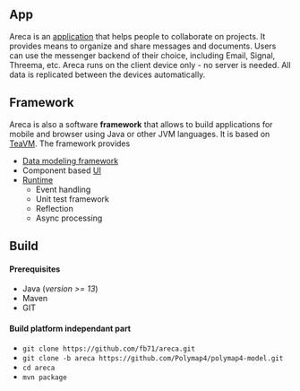 ## App

Areca is an [application](https://github.com/fb71/areca/tree/master/areca.app) that helps people to collaborate on projects. It provides means to organize and share messages and documents. Users can use the messenger backend of their choice, including Email, Signal, Threema, etc. Areca runs on the client device only - no server is needed. All data is replicated between the devices automatically.

## Framework

Areca is also a software **framework** that allows to build applications for mobile and browser using Java or other JVM languages. It is based on [TeaVM](http://teavm.org/). The framework provides

  * [Data modeling framework](https://github.com/Polymap4/polymap4-model/tree/areca)
  * Component based [UI](https://github.com/fb71/areca/tree/master/areca.ui)
  * [Runtime](https://github.com/fb71/areca/tree/master/areca.common)
    * Event handling
    * Unit test framework
    * Reflection
    * Async processing

## Build

#### Prerequisites

  * Java (_version >= 13_)
  * Maven
  * GIT

#### Build platform independant part

  * `git clone https://github.com/fb71/areca.git`
  * `git clone -b areca https://github.com/Polymap4/polymap4-model.git`
  * `cd areca`
  * `mvn package`
